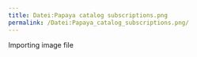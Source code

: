 ```yaml
---
title: Datei:Papaya catalog subscriptions.png
permalink: /Datei:Papaya_catalog_subscriptions.png/
---
```


Importing image file